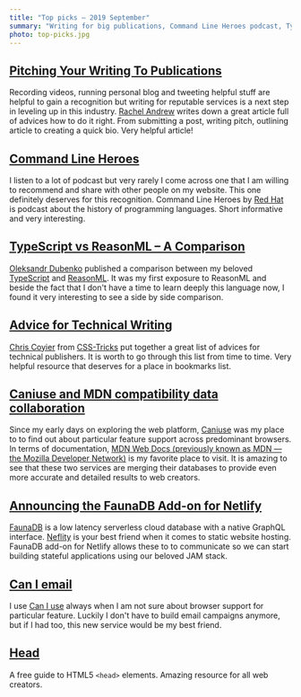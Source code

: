 ```yaml
---
title: "Top picks — 2019 September"
summary: "Writing for big publications, Command Line Heroes podcast, TypeScript vs ReasonML, Can I use merges with MDN, FaunaDB on Netlify, great guide to HTML5 `<head>` elements and more…"
photo: top-picks.jpg
---
```


## [Pitching Your Writing To Publications](https://www.smashingmagazine.com/2019/08/pitching-writing-publications/)

Recording videos, running personal blog and tweeting helpful stuff are helpful to gain a recognition but writing for reputable services is a next step in leveling up in this industry. [Rachel Andrew](https://twitter.com/rachelandrew) writes down a great article full of advices how to do it right. From submitting a post, writing pitch, outlining article to creating a quick bio. Very helpful article!

## [Command Line Heroes](https://www.redhat.com/en/command-line-heroes)

I listen to a lot of podcast but very rarely I come across one that I am willing to recommend and share with other people on my website. This one definitely deserves for this recognition. Command Line Heroes by [Red Hat](https://www.redhat.com/) is podcast about the history of programming languages. Short informative and very interesting.

## [TypeScript vs ReasonML – A Comparison](https://blog.dubenko.dev/typescript-vs-reason/)

[Oleksandr Dubenko](https://twitter.com/dubenko_) published a comparison between my beloved [TypeScript](https://www.typescriptlang.org/) and [ReasonML](https://reasonml.github.io/). It was my first exposure to ReasonML and beside the fact that I don't have a time to learn deeply this language now, I found it very interesting to see a side by side comparison.

## [Advice for Technical Writing](https://css-tricks.com/advice-for-technical-writing/)

[Chris Coyier](https://twitter.com/chriscoyier) from [CSS-Tricks](https://twitter.com/css) put together a great list of advices for technical publishers. It is worth to go through this list from time to time. Very helpful resource that deserves for a place in bookmarks list.

## [Caniuse and MDN compatibility data collaboration](https://hacks.mozilla.org/2019/09/caniuse-and-mdn-compat-data-collaboration/)

Since my early days on exploring the web platform, [Caniuse](https://caniuse.com/) was my place to to find out about particular feature support across predominant browsers. In terms of documentation, [MDN Web Docs (previously known as MDN — the Mozilla Developer Network)](https://developer.mozilla.org) is my favorite place to visit. It is amazing to see that these two services are merging their databases to provide even more accurate and detailed results to web creators. 

## [Announcing the FaunaDB Add-on for Netlify](https://www.netlify.com/blog/2019/09/10/announcing-the-faunadb-add-on-for-netlify/)

[FaunaDB](https://fauna.com) is a low latency serverless cloud database with a native GraphQL interface. [Neflity](https://www.netlify.com) is your best friend when it comes to static website hosting. FaunaDB add-on for Netlify allows these to to communicate so we can start building stateful applications using our beloved JAM stack.

## [Can I email](https://www.caniemail.com)

I use [Can I use](https://caniuse.com) always when I am not sure about browser support for particular feature. Luckily I don't have to build email campaigns anymore, but if I had too, this new service would be my best friend.

## [Head](https://htmlhead.dev)

A free guide to HTML5 `<head>` elements. Amazing resource for all web creators.


